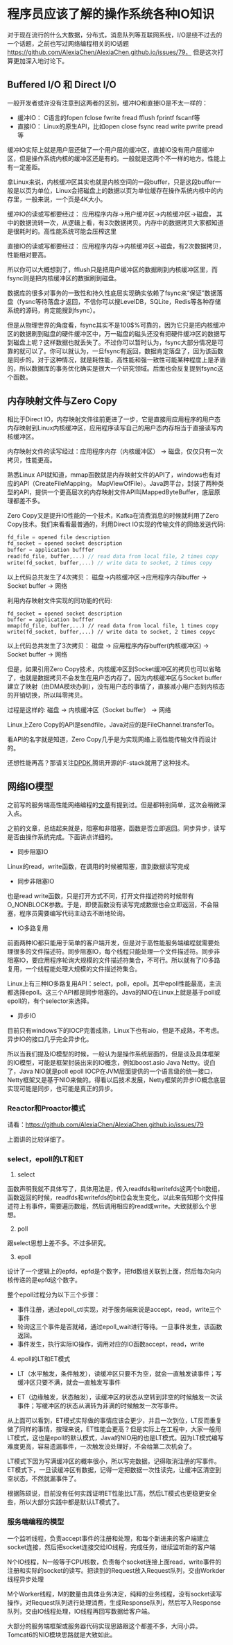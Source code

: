 # 程序员应该了解的操作系统各种IO知识

对于现在流行的什么大数据，分布式，消息队列等互联网系统，I/O是绕不过去的一个话题，之前也写过网络编程相关的IO话题 https://github.com/AlexiaChen/AlexiaChen.github.io/issues/79， 但是这次打算更加深入地讨论下。

## Buffered I/O 和 Direct I/O

一般开发者或许没有注意到这两者的区别，缓冲IO和直接IO是不太一样的：

- 缓冲IO： C语言的fopen fclose fwrite fread fflush fprintf fscanf等
- 直接IO： Linux的原生API，比如open close fsync read write pwrite pread等

缓冲IO实际上就是用户层还做了一个用户层的缓冲区，直接IO没有用户层缓冲区，但是操作系统内核的缓冲区还是有的。一般就是这两个不一样的地方。性能上有一定差距。

拿Linux来说，内核缓冲区其实也就是内核空间的一段buffer，只是这段buffer一般是以页为单位，Linux会把磁盘上的数据以页为单位缓存在操作系统内核中的内存里，一般来说，一个页是4K大小。

缓冲IO的读或写都要经过： 应用程序内存->用户缓冲区->内核缓冲区->磁盘， 其中的数据流转一次，从逻辑上看，有3次数据拷贝。内存中的数据拷贝大家都知道是很耗时的。高性能系统可能会压榨这里

直接IO的读或写都要经过： 应用程序内存->内核缓冲区->磁盘，有2次数据拷贝，性能相对要高。

所以你可以大概想到了，fflush只是把用户缓冲区的数据刷到内核缓冲区里，而fsync则是把内核缓冲区的数据刷到磁盘。

数据库的很多对事务的一致性和持久性底层实现确实依赖了fsync来“保证”数据落盘（fysnc等待落盘才返回，不信你可以搜LevelDB，SQLite，Redis等各种存储系统的源码，肯定能搜到fsync）。

但是从物理世界的角度看，fsync其实不是100$%可靠的，因为它只是把内核缓冲区的数据刷到磁盘的硬件缓冲区中，万一磁盘的磁头还没有把硬件缓冲区的数据写到磁盘上呢？这样数据也就丢失了。不过你可以暂时认为，fsync大部分情况是可靠的就可以了。你可以就认为，一旦fsync有返回，数据肯定落盘了，因为该函数是同步的。对于这种情况，就是耗性能，高性能和强一致性可能某种程度上是矛盾的，所以数据库的事务优化确实是很大一个研究领域。后面也会反复提到fsync这个函数。

## 内存映射文件与Zero Copy

相比于Direct IO，内存映射文件往前更进了一步，它是直接用应用程序的用户态内存映射到Linux内核缓冲区，应用程序读写自己的用户态内存相当于直接读写内核缓冲区。

内存映射文件的读写经过：应用程序内存（内核缓冲区） -> 磁盘，仅仅只有一次拷贝，性能更高。

熟悉Linux API就知道，mmap函数就是内存映射文件的API了，windows也有对应的API（CreateFileMapping， MapViewOfFile）。Java跨平台，封装了两种类型的API，提供一个更高层次的内存映射文件API叫MappedByteBuffer，底层原理都差不多。

Zero Copy又是提升IO性能的一个技术，Kafka在消费消息的时候就利用了Zero Copy技术。我们来看看最普通的，利用Direct IO实现的传输文件的网络发送代码:

```c
fd_file = opened file description
fd_socket = opened socket description
buffer = application bufffer
read(fd_file, buffer,...) // read data from local file, 2 times copy
write(fd_socket, buffer,...) // write data to socket, 2 times copy
```

以上代码总共发生了4次拷贝： 磁盘->内核缓冲区->应用程序内存buffer -> Socket buffer -> 网络

利用内存映射文件实现的同功能的代码:

```fd_file = opened file description
fd_socket = opened socket description
buffer = application bufffer
mmap(fd_file, buffer,...) // read data from local file, 1 times copy
write(fd_socket, buffer,...) // write data to socket, 2 times copyc
```

以上代码总共发生了3次拷贝： 磁盘 -> 应用程序内存buffer(内核缓冲区) -> Socket buffer -> 网络

但是，如果引用Zero Copy技术，内核缓冲区到Socket缓冲区的拷贝也可以省略了，也就是数据拷贝不会发生在用户态内存了。因为内核缓冲区与Socket buffer建立了映射（由DMA模块办到），没有用户态的事情了，直接减小用户态到内核态的开销切换，所以叫零拷贝。

过程是这样的: 磁盘 -> 内核缓冲区（Socket buffer） -> 网络

Linux上Zero Copy的API是sendfile，Java对应的是FileChannel.transferTo。

看API的名字就是知道，Zero Copy几乎是为实现网络上高性能传输文件而设计的。

还想性能再高？那请关注[DPDK](https://www.cnblogs.com/bakari/p/8404650.html),腾讯开源的F-stack就用了这种技术。

## 网络IO模型

之前写的服务端高性能网络编程的[文章](https://github.com/AlexiaChen/AlexiaChen.github.io/issues/79)有提到过。但是都特别简单，这次会稍微深入点。

之前的文章，总结起来就是，阻塞和非阻塞，函数是否立即返回。同步异步，读写是否由操作系统完成。下面讲点详细的。

- 同步阻塞IO

Linux的read，write函数，在调用的时候被阻塞，直到数据读写完成

- 同步非阻塞IO

也是read write函数，只是打开方式不同，打开文件描述符的时候带有O_NONBLOCK参数。于是，即使函数没有读写完成数据也会立即返回，不会阻塞，程序员需要编写代码主动去不断地轮询。

- IO多路复用

前面两种IO都只能用于简单的客户端开发，但是对于高性能服务端编程就需要处理很多的文件描述符。同步阻塞IO，每个线程只能处理一个文件描述符。同步非阻塞IO，要应用程序轮询大规模的文件描述符集合，不可行。所以就有了IO多路复用，一个线程能处理大规模的文件描述符集合。

Linux上有三种IO多路复用API：select，poll，epoll。其中epoll性能最高，主流都选择epoll。这三个API都是同步阻塞的。Java的NIO在Linux上就是基于poll或epoll的，有个selector来选择。

- 异步IO

目前只有windows下的IOCP完善成熟，Linux下也有aio，但是不成熟，不考虑。异步IO的接口几乎完全异步化。

所以当我们提及IO模型的时候，一般认为是操作系统层面的，但是谈及具体框架的IO模型，可能是框架封装出来的IO概念，例如boost.asio Java Netty。说白了，Java NIO就是poll epoll IOCP在JVM层面提供的一个语言级的统一接口，Netty框架又是基于NIO来做的。得看以后技术发展，Netty框架的异步IO概念底层实现可能是同步，也可能是真正的异步。


### Reactor和Proactor模式

请看：https://github.com/AlexiaChen/AlexiaChen.github.io/issues/79

上面讲的比较详细了。

### select，epoll的LT和ET

1. select

函数声明我就不具体写了，具体用法是，传入readfds和writefds这两个bit数组，函数返回的时候，readfds和writefds的bit位会发生变化，以此来告知那个文件描述符上有事件，需要遍历数组，然后调用相应的read或write。大致就那么个思想。

2. poll

跟select思想上差不多。不过多研究。

3. epoll

设计了一个逻辑上的epfd，epfd是个数字，把fd数组关联到上面，然后每次向内核传递的是epfd这个数字。

整个epoll过程分为以下三个步骤：

- 事件注册，通过epoll_ctl实现，对于服务端来说是accept，read，write三个事件
- 轮询这三个事件是否就绪，通过epoll_wait进行等待。一旦事件发生，该函数返回。
- 事件发生，执行实际IO操作，调用对应的IO函数accept，read，write

4. epoll的LT和ET模式

- LT（水平触发，条件触发），读缓冲区只要不为空，就会一直触发读事件；写缓冲区只要不满，就会一直触发写事件

- ET（边缘触发，状态触发），读缓冲区的状态从空转到非空的时候触发一次读事件；写缓冲区的状态从满转为非满的时候触发一次写事件。

从上面可以看到，ET模式实际做的事情应该会更少，并且一次到位，LT反而重复做了同样的事情，按理来说，ET性能会更高？但是实际上在工程中，大家一般用LT模式，这也是epoll的默认模式，Java的NIO用的也是LT模式。因为LT模式编写难度更高，容易遗漏事件，一次触发没处理好，不会给第二次机会了。

LT模式下因为写满缓冲区的概率很小，所以写完数据，记得取消注册的写事件。ET模式下，一旦读缓冲区有数据，记得一定把数据一次性读完，让缓冲区清空到空状态，不然就漏事件了。

根据陈硕说，目前没有任何实践证明ET性能比LT高，然后LT模式也更稳更安全些，所以大部分实践中都是默认LT模式了。

### 服务端编程的模型

一个监听线程，负责accept事件的注册和处理，和每个新进来的客户端建立socket连接，然后把socket连接交给IO线程，完成任务，继续监听新的客户端

N个IO线程，N一般等于CPU核数，负责每个socket连接上面read，write事件的注册和实际的socket的读写。把读到的Request放入Request队列，交由Workder线程异步处理

M个Worker线程，M的数量由具体业务决定，纯粹的业务线程，没有socket读写操作，对Request队列进行处理消费，生成Response队列，然后写入Response队列，交由IO线程处理，IO线程再回写数据给客户端。

大部分的服务端框架或服务器代码实现思路跟这个都差不多，大同小异。Tomcat6的NIO模块思路就是大致如此。










